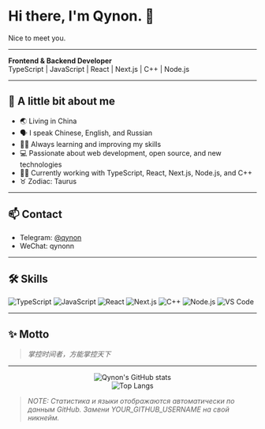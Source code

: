 # Hi there, I'm Qynon. 👋

Nice to meet you.

---

**Frontend & Backend Developer**  
TypeScript | JavaScript | React | Next.js | C++ | Node.js

---

## 📝 A little bit about me

- 🌏 Living in China
- 🗣️ I speak Chinese, English, and Russian
- 🦸‍♂️ Always learning and improving my skills
- 💻 Passionate about web development, open source, and new technologies
- 🧑‍💻 Currently working with TypeScript, React, Next.js, Node.js, and C++
- ♉ Zodiac: Taurus

---

## 📫 Contact

- Telegram: [@qynon](https://t.me/qynon)
- WeChat: qynonn

---

## 🛠️ Skills

![TypeScript](https://img.shields.io/badge/-TypeScript-3178c6?style=flat-square&logo=typescript&logoColor=white)
![JavaScript](https://img.shields.io/badge/-JavaScript-f7df1e?style=flat-square&logo=javascript&logoColor=black)
![React](https://img.shields.io/badge/-React-61dafb?style=flat-square&logo=react&logoColor=black)
![Next.js](https://img.shields.io/badge/-Next.js-000?style=flat-square&logo=next.js&logoColor=white)
![C++](https://img.shields.io/badge/-C++-00599c?style=flat-square&logo=c%2b%2b&logoColor=white)
![Node.js](https://img.shields.io/badge/-Node.js-339933?style=flat-square&logo=node.js&logoColor=white)
![VS Code](https://img.shields.io/badge/-VS%20Code-007acc?style=flat-square&logo=visual-studio-code&logoColor=white)

---

## ✨ Motto

> *掌控时间者，方能掌控天下*  


---

<!-- GitHub Stats Section -->
<p align="center">
  <img src="https://github-readme-stats.vercel.app/api?username=YOUR_GITHUB_USERNAME&show_icons=true&theme=default" alt="Qynon's GitHub stats" />
  <br>
  <img src="https://github-readme-stats.vercel.app/api/top-langs/?username=YOUR_GITHUB_USERNAME&layout=compact" alt="Top Langs" />
</p>

> _NOTE: Статистика и языки отображаются автоматически по данным GitHub. Замени YOUR_GITHUB_USERNAME на свой никнейм._
